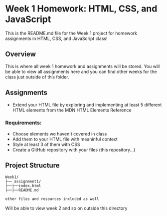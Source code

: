 # Week 1 Homework: HTML, CSS, and JavaScript

This is the README.md file for the Week 1 project for homework assignments in HTML, CSS, and JavaScript class!

## Overview

This is where all week 1 homework and assignments will be stored. You will be able to view all assignments here and you can find other weeks for the class just outside of this folder. 

## Assignments

- Extend your HTML file by exploring and implementing at least 5 different HTML elements from the MDN HTML Elements Reference

### Requirements:
- Choose elements we haven't covered in class
- Add them to your HTML file with meaninful context
- Style at least 3 of them with CSS
- Create a GitHub repository with your files (this repository...)

## Project Structure

```
Week1/
├── assignment1/
├──├──index.html
├──├──README.md

other files and resources included as well
```
Will be able to view week 2 and so on outside this directory
